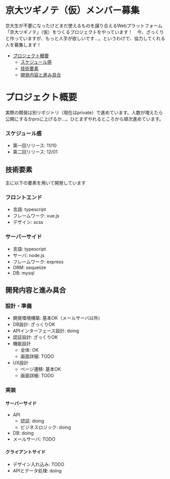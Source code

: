 # 京大ツギノテ（仮）メンバー募集
京大生が不要になったけどまだ使えるものを譲り合えるWebプラットフォーム「京大ツギノテ」（仮）をつくるプロジェクトをやっています！　今、ざっくりと作っていますが、もっと人手が欲しいです…。というわけで、協力してくれる人を募集します！

- [プロジェクト概要](https://github.com/AtsukiImamura/kyodai-second-hand-member-wanted/blob/master/README.md#%E3%83%97%E3%83%AD%E3%82%B8%E3%82%A7%E3%82%AF%E3%83%88%E6%A6%82%E8%A6%81)
  - [スケジュール感](https://github.com/AtsukiImamura/kyodai-second-hand-member-wanted/blob/master/README.md#スケジュール感)
  - [技術要素](https://github.com/AtsukiImamura/kyodai-second-hand-member-wanted/blob/master/README.md#技術要素)
  - [開発内容と進み具合](https://github.com/AtsukiImamura/kyodai-second-hand-member-wanted/blob/master/README.md#開発内容と進み具合)

# プロジェクト概要
実際の開発は別リポジトリ（現在はprivate）で進めています。人数が増えたら公開にするかproに上げるか...。ひとまずやれるところから順次進めています。

### スケジュール感
- 第一回リリース: 11/10
- 第二回リリース: 12/01

## 技術要素
主に以下の要素を用いて開発しています
### フロントエンド
- 言語: typescript
- フレームワーク: vue.js
- デザイン: scss

### サーバーサイド
- 言語: typescript
- サーバ: node.js
- フレームワーク: express
- ORM: sequeiize
- DB: mysql


## 開発内容と進み具合
### 設計・準備
- 開発環境構築: 基本OK（メールサーバ以外）
- DB設計: ざっくりOK
- APIインターフェース設計: doing
- 認証設計: ざっくりOK
- 機能設計
  - 全体: OK
  - 画面詳細: TODO
- UX設計
  - ページ遷移: 基本OK
  - 画面詳細: TODO

### 実装
#### サーバーサイド
- API
  - 認証: doing
  - ビジネスロジック: doing
- DB: doing
- メールサーバ: TODO
#### クライアントサイド
- デザイン入れ込み: TODO
- APIとデータ処理: doing
